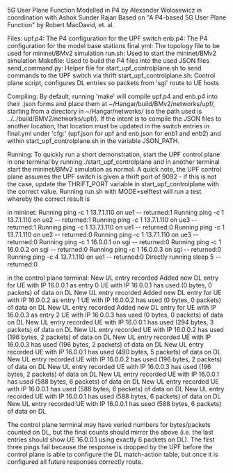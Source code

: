 5G User Plane Function Modelled in P4
by Alexander Wolosewicz
in coordination with Ashok Sunder Rajan
Based on "A P4-based 5G User Plane Function" by Robert MacDavid, et. al.

Files:
upf.p4: The P4 configuration for the UPF switch
enb.p4: The P4 configuration for the model base stations
final.yml: The topology file to be used for mininet/BMv2 simulation
run.sh: Used to start the mininet/BMv2 simulation
Makefile: Used to build the P4 files into the used JSON files
send_command.py: Helper file for start_upf_controlplane.sh to send commands to the UPF switch via thrift
start_upf_controlplane.sh: Control plane script, configures DL entries so packets from 'sgi' route to UE hosts

Compiling:
By default, running 'make' will compile upf.p4 and enb.p4 into their .json forms and place them at ~/Hangar/build/BMv2/networks/upf/, starting from a directory in ~/Hangar/networks/ (so the path used is ../../build/BMV2/networks/upf/). If the intent is to compile the JSON files to another location, that location must be updated in the switch entries in final.yml under 'cfg:' (upf.json for upf and enb.json for enb1 and enb2) and within start_upf_controlplane.sh in the variable JSON_PATH.

Running:
To quickly run a short demonstration, start the UPF control plane in one terminal by running ./start_upf_controlplane and in another terminal start the mininet/BMv2 simulation as normal. A quick note, the UPF control plane assumes the UPF switch is given a thrift port of 9092 - if this is not the case, update the THRIFT_PORT variable in start_upf_controlplane with the correct value. Running run.sh with MODE=selftest will run a test whereby the correct result is

in mininet:
Running  ping -c 1 13.7.1.110 on ue1 -- returned:1
Running  ping -c 1 13.7.1.110 on ue2 -- returned:1
Running  ping -c 1 13.7.1.110 on ue3 -- returned:1
Running  ping -c 1 13.7.1.110 on ue1 -- returned:0
Running  ping -c 1 13.7.1.110 on ue2 -- returned:0
Running  ping -c 1 13.7.1.110 on ue3 -- returned:0
Running  ping -c 1 16.0.0.1 on sgi -- returned:0
Running  ping -c 1 16.0.0.2 on sgi -- returned:0
Running  ping -c 1 16.0.0.3 on sgi -- returned:0
Running  ping -c 4 13.7.1.110 on ue1 -- returned:0
Directly running  sleep 5 -- returned:0

in the control plane terminal:
New UL entry recorded
Added new DL entry for UE with IP 16.0.0.1 as entry 0
UE with IP 16.0.0.1 has used (0 bytes, 0 packets) of data on DL
New UL entry recorded
Added new DL entry for UE with IP 16.0.0.2 as entry 1
UE with IP 16.0.0.2 has used (0 bytes, 0 packets) of data on DL
New UL entry recorded
Added new DL entry for UE with IP 16.0.0.3 as entry 2
UE with IP 16.0.0.3 has used (0 bytes, 0 packets) of data on DL
New UL entry recorded
UE with IP 16.0.0.1 has used (294 bytes, 3 packets) of data on DL
New UL entry recorded
UE with IP 16.0.0.2 has used (196 bytes, 2 packets) of data on DL
New UL entry recorded
UE with IP 16.0.0.3 has used (196 bytes, 2 packets) of data on DL
New UL entry recorded
UE with IP 16.0.0.1 has used (490 bytes, 5 packets) of data on DL
New UL entry recorded
UE with IP 16.0.0.2 has used (196 bytes, 2 packets) of data on DL
New UL entry recorded
UE with IP 16.0.0.3 has used (196 bytes, 2 packets) of data on DL
New UL entry recorded
UE with IP 16.0.0.1 has used (588 bytes, 6 packets) of data on DL
New UL entry recorded
UE with IP 16.0.0.1 has used (588 bytes, 6 packets) of data on DL
New UL entry recorded
UE with IP 16.0.0.1 has used (588 bytes, 6 packets) of data on DL
New UL entry recorded
UE with IP 16.0.0.1 has used (588 bytes, 6 packets) of data on DL

The control plane terminal may have veried numbers for bytes/packets counted on DL, but the final counts should mirror the above (i.e. the last entries should show UE 16.0.0.1 using exactly 6 packets on DL). The first three pings fail because the response is dropped by the UPF before the control plane is able to configure the DL match-action table, but once it is configured all future responses correctly route.
